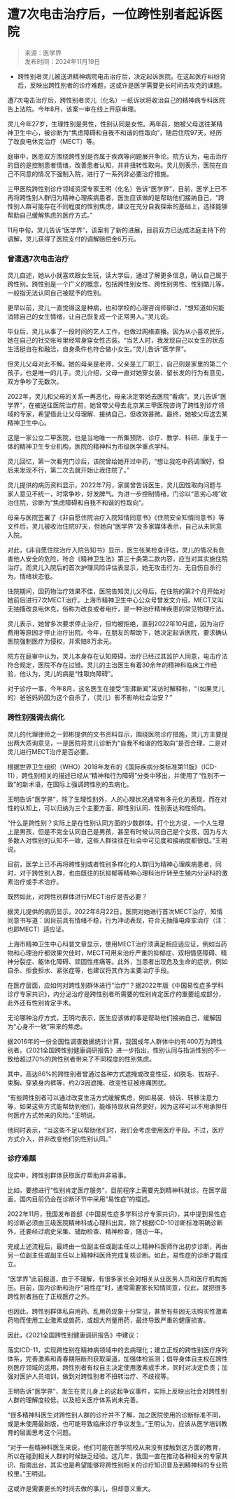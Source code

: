 # 遭7次电击治疗后，一位跨性别者起诉医院

> 来源：医学界  
> 发布时间：2024年11月19日

- 跨性别者灵儿被送进精神病院电击治疗后，决定起诉医院。在这起医疗纠纷背后，反映出跨性别者的诊疗难题，这或许是医学需要更长时间去攻克的课题。

遭7次电击治疗后，跨性别者灵儿（化名）一纸诉状将收治自己的精神病专科医院告上法院。今年8月，该案一审在线上开庭审理。

灵儿今年27岁，生理性别是男性，性别认同是女性。两年前，她被父母送往某精神卫生中心，被诊断为“焦虑障碍和自我不和谐的性取向”，随后住院97天，经历了改良电休克治疗（MECT）等。

庭审中，医患双方围绕跨性别是否属于疾病等问题展开争论。院方认为，电击治疗的目的是控制患者情绪，改善患者认知，并非扭转性取向。灵儿则表示，医院在自己不同意的情况下强制入院，进行了一系列非必要治疗措施。

三甲医院跨性别诊疗领域资深专家王明（化名）告诉“医学界”，目前，医学上已不再将跨性别人群归为精神心理疾病患者，医生应该做的是帮助他们接纳自己，“跨性别人群可能存在不同程度的性别焦虑，建议在充分自我探索的基础上，选择能够帮助自己缓解焦虑的医疗方式。”

11月中旬，灵儿告诉“医学界”，该案有了新的进展，目前双方已达成法庭主持下的调解，灵儿获得了医院支付的调解赔偿金6万元。

### 曾遭遇7次电击治疗

灵儿自述，她从小就喜欢跟女生玩，读大学后，通过了解更多信息，确认自己属于跨性别。跨性别是一个广义的概念，包括跨性别女性、跨性别男性、性别酷儿等，一般指无法认同自己被赋予的性别。

更早以前，灵儿一直觉得这是种病，也和学校的心理咨询师聊过，“想知道如何能消除自己的女生情绪，让自己恢复成一个正常男人。”灵儿说。

毕业后，灵儿从事了一段时间的艺人工作，也做过网络直播。因为从小喜欢民乐，她在自己的社交账号里经常身穿女性古装。“当艺人时，我发现自己以女生的状态生活挺自在和融洽，自身条件也符合做小女生。”灵儿告诉“医学界”。

但灵儿父母对此不解。她的母亲是老师，父亲是工厂职工，自己则是家里的第二个孩子，也是唯一的儿子。灵儿介绍，父母一直对她穿女装、留长发的行为有意见，双方争吵了无数次。

2022年，灵儿和父母的关系一再恶化，母亲决定带她去医院“看病”。灵儿告诉“医学界”，在被送往医院治疗前，她曾带父母去北京某三甲医院咨询了跨性别诊疗领域的专家，希望借此让父母理解、接纳自己，但收效甚微。最终，她被父母送去某精神卫生中心。

这是一家公立二甲医院，也是当地唯一一所集预防、诊疗、教学、科研、康复于一体的精神卫生专业机构，医院的精神科为市级医学重点学科。

灵儿回忆，第一次看完门诊后，该院曾给她开过中药，“想让我吃中药调理好，但后来发现不行，第二次去就开始让我住院了。”

灵儿提供的病历资料显示，2022年7月，家属曾告诉医生，灵儿因性取向问题与家人意见不统一，时常争吵，好发脾气。为进一步控制情绪，门诊以“恶劣心境”收治住院，诊断为“焦虑障碍和自我不和谐的性取向”。

母亲与医院签署了《非自愿住院治疗入院知情同意书》《住院安全知情同意书》等文件后，灵儿被收治住院97天，但她向“医学界”及多家媒体表示，自己从未同意入院。

对此，《非自愿住院治疗入院告知书》显示，医生张某检查评估，灵儿的情况有危害他人安全的危险，符合《精神卫生法》第三十条第二款内容，应当对其实施住院治疗。而灵儿入院后的首次护理风险评估表显示，她无攻击行为、无自伤自杀行为，情绪状态低。

住院期间，因药物治疗效果不佳，医院告知灵儿父母后，在住院的第2个月开始对她前后进行7次MECT治疗。上海市精神卫生中心公众号曾发文介绍，MECT又叫无抽搐改良电休克，俗称为改良或者电疗，是一种治疗精神疾患的常见物理疗法。

灵儿表示，她曾多次要求停止治疗，但均被拒绝，直到2022年10月底，因为治疗费用等原因才停止治疗出院。今年，在朋友的帮助下，她决定起诉医院，要求确认医院强制医疗为侵权，并索赔8万余元。

院方在庭审中认为，灵儿本身存在认知障碍，治疗已经过其监护人同意，电击疗法符合规定，医院不存在过错。灵儿的主治医生有着30余年的精神科临床工作经验，他认为，灵儿的病是“性取向障碍”。

对于诊疗一事，今年8月，这名医生在接受“澎湃新闻”采访时解释称，“（如果灵儿的）爸爸妈妈因为这个自杀了，（灵儿）影不影响社会治安？”

### 跨性别强调去病化

灵儿的代理律师之一郭彬提供的文书资料显示，围绕医院诊疗措施，灵儿方主要提出两大质询意见，一是医院将灵儿诊断为“自我不和谐的性取向”是否合理，二是对灵儿进行MECT治疗是否必要。

根据世界卫生组织（WHO）2018年发布的《国际疾病分类标准第11版》（ICD-11），跨性别相关的描述已经从“精神和行为障碍”分类中移出，并使用了“性别不一致”的新术语，在国际上强调跨性别的去病化。

王明告诉“医学界”，除了生理性别外，人的心理状况通常有多元化的表现，而在对性的认知上，可以归纳为三个主要方面，即性别认同、性别表达和性倾向。

“什么是跨性别？实际上是在性别认同方面的少数群体。打个比方说，一个人生理上是男孩，但是不完全认同自己是男孩，甚至有时候认同自己是个女孩，因为与大多数人对性别的认知不一致，这些人群往往在社会中可见度和接纳度都很低。”王明说。

目前，医学上已不再将跨性别或者性别多样化的人群归为精神心理疾病患者，同时，对于跨性别人群，也由既往的抗抑郁等精神心理科治疗转至生殖内分泌科的激素治疗或手术治疗。

既然如此，对跨性别群体进行MECT治疗是否必要？

据灵儿提供的病历显示，2022年8月22日，医院对她进行首次MECT治疗，知情同意书写道：因目前具有情绪不稳，行为冲动表现，符合无抽搐电痉挛治疗（注：也即MECT）适应证。

上海市精神卫生中心科普文章显示，使用MECT治疗须满足相应适应证，例如当药物和心理治疗都效果欠佳时，MECT可用来治疗严重的抑郁症、双相情感障碍、精神分裂症、躯体化障碍、顽固性疼痛等。此外，当患者出现危及生命的症状，例如自杀、拒食拒水、紧张症等，也建议将其作为主要治疗手段。

在医疗层面，应如何对跨性别群体进行“治疗”？据2022年版《中国易性症多学科诊疗专家共识》，内分泌治疗是跨性别者所需要的性别肯定医疗的重要组成部分，此外还有性别肯定手术。

无论哪种治疗方式，王明均表示，医生应该做的事是帮助他们接纳自己，缓解因为“心身不一致”带来的焦虑。

据2016年的一份全国性调查数据统计计算，我国成年人群体中约有400万为跨性别者。《2021全国跨性别健康调研报告》进一步指出，性别认同与指派性别的不一致给超过70%的跨性别者带来了不同程度的性别焦虑。

其中，高达86%的跨性别者曾通过各种方式遮掩或改变性征，如脱毛、拔胡子、束胸、穿紧身内裤等，约2/3因遮掩、改变性征被疼痛困扰。

“有些跨性别者可以通过改变生活方式缓解焦虑，例如易装、倾诉、转移注意力等，如果这些方式能帮助到他们，能维持现状自然更好，因为这样可以不用承担任何医疗方式带来的风险。”王明说。

他同时表示，“当这些不足以帮助他们时，我们会考虑使用医疗手段。不过，医疗方式介入，并非改变他们的性别认同。”

### 诊疗难题

现实中，跨性别群体获取医疗帮助并非易事。

比如，要想进行“性别肯定医疗服务”，目前程序上需要先到精神科就诊。在医学层面，国内目前仍会在诊断环节中采用“易性症”的描述。

2022年11月，我国发布首部《中国易性症多学科诊疗专家共识》，其中提到易性症的诊断必须由三级医院精神科或心理科出具，除了根据ICD-10诊断标准明确诊断外，还要经过病史采集、辅助检查、精神检查，随访一年。

完成上述流程后，最终由一位副主任或副主任以上精神科医师作出初步诊断，再由另一位副主任或副主任以上精神科医师完成复核诊断。如此，易性症的诊断才能成立。

“医学界”此前报道，由于不理解，有很多家长会对相关从业医务人员和医疗机构施压。目前，国内诊断和治疗“易性症”时，通常需要家长知情同意，仅此，就把很多跨性别者挡在了正规医疗之外。

也因此，跨性别群体私自用药、乱用药现象十分常见，甚至有些因无法购买性激素药物而使用工业激素或兽药，或超大剂量用药，最终导致严重的健康损害。

因此，《2021全国跨性别健康调研报告》中建议：

落实ICD-11，实现跨性别在精神病领域中的去病理化；建立正规的跨性别医疗序列体系，完善激素和青春期阻断剂获取渠道，加强体检监测；倡导身体自主权在跨性别医疗领域的适用，跨性别者有权自主决定使用激素或手术，同时对决定负责；加强对医护人员培训，做到对跨性别者不扭转治疗、不歧视等。

王明告诉“医学界”，发生在灵儿身上的这起争议事件，实际上反映出社会对跨性别人群的理解度较低，以及相关医疗体系尚未完善。

“很多精神科医生对跨性别人群的诊疗并不了解，加之医院使用的诊断标准不同，或是未使用最新版，也可能导致临床诊疗争议发生。”王明认为，应该从医学培训教育的层面思考这个问题。

“对于一些精神科医生来说，他们可能在医学院校从来没有接触到这方面的教育，所以在碰到相关人群的时候缺乏经验。这几年，我国一直在推动各种相关的专家共识、指南出台，其实也是希望能够将跨性别相关的诊疗知识普及到精神科的专业院校里。”王明说。

这或许是需要更长的时间去做的事儿，但却意义重大。
